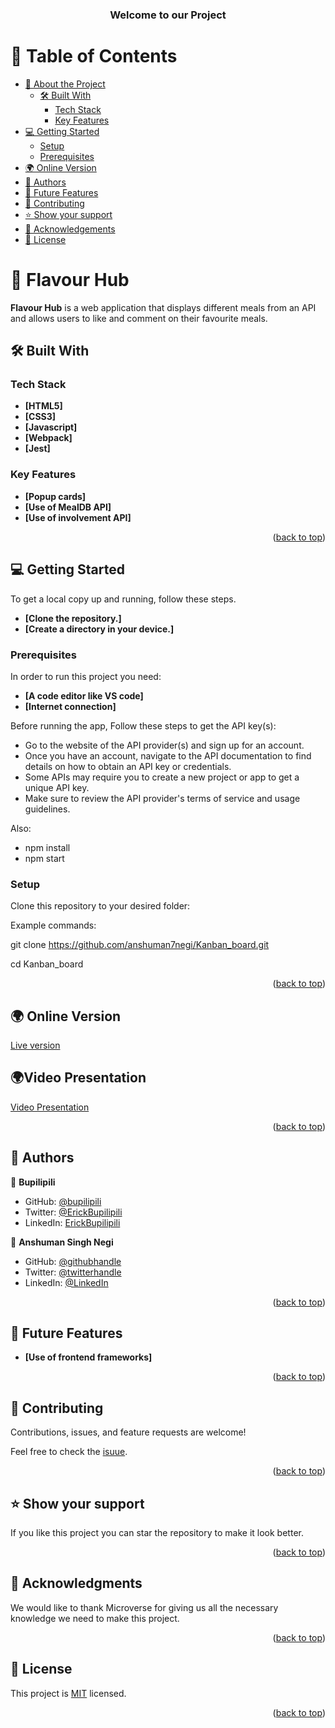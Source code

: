 <a name="readme-top"></a>

<div align="center">
  
  <h3><b>Welcome to our Project</b></h3>

</div>

# 📗 Table of Contents

- [📖 About the Project](#about-project)
  - [🛠 Built With](#built-with)
    - [Tech Stack](#tech-stack)
    - [Key Features](#key-features)
- [💻 Getting Started](#getting-started)
  - [Setup](#setup)
  - [Prerequisites](#prerequisites)
- [🌍 Online Version](#online-version)  
- [👥 Authors](#authors)
- [🔭 Future Features](#future-features)
- [🤝 Contributing](#contributing)
- [⭐️ Show your support](#support)
- [🙏 Acknowledgements](#acknowledgements)
- [📝 License](#license)



# 📖 Flavour Hub <a name="about-project"></a>

**Flavour Hub** is a web application that displays different meals from an API and allows users to like and comment on their favourite meals.

## 🛠 Built With <a name="built-with"></a>

### Tech Stack <a name="tech-stack"></a>
 
- **[HTML5]**
- **[CSS3]**
- **[Javascript]**
- **[Webpack]**
- **[Jest]**

### Key Features <a name="key-features"></a>

- **[Popup cards]**
- **[Use of MealDB API]**
- **[Use of involvement API]**

<p align="right">(<a href="#readme-top">back to top</a>)</p>

## 💻 Getting Started <a name="getting-started"></a>

To get a local copy up and running, follow these steps.
- **[Clone the repository.]**
- **[Create a directory in your device.]**

### Prerequisites

In order to run this project you need:
- **[A code editor like VS code]**
- **[Internet connection]**

Before running the app, Follow these steps to get the API key(s):
- Go to the website of the API provider(s) and sign up for an account.
- Once you have an account, navigate to the API documentation to find details on how to obtain an API key or credentials.
- Some APIs may require you to create a new project or app to get a unique API key.
- Make sure to review the API provider's terms of service and usage guidelines.

Also:

- npm install
- npm start

### Setup

Clone this repository to your desired folder:

Example commands:

  git clone https://github.com/anshuman7negi/Kanban_board.git
 
  cd Kanban_board

<p align="right">(<a href="#readme-top">back to top</a>)</p>

## 🌍 Online Version <a name="online-version"></a>
  
  [Live version](https://anshuman7negi.github.io/Kanban_board/dist/)

## 🌍Video Presentation <a name="Video-Presentation"></a>
  
  [Video Presentation](https://www.loom.com/share/c07159866c5f4b279682939afeb165be)
  
<p align="right">(<a href="#readme-top">back to top</a>)</p>

## 👥 Authors <a name="authors"></a>

👤 **Bupilipili**

- GitHub: [@bupilipili](https://github.com/bupilipili)
- Twitter: [@ErickBupilipili](https://twitter.com/ErickBupilipili?t=UqGSzTxuad6me1Rf7eplPg&s=08)
- LinkedIn: [ErickBupilipili](https://www.linkedin.com/in/erick-bupilipili-08ba31228)

 👤 **Anshuman Singh Negi**

- GitHub: [@githubhandle](https://github.com/anshuman7negi)
- Twitter: [@twitterhandle](https://twitter.com/AnshumanNegi108)
- LinkedIn: [@LinkedIn](https://www.linkedin.com/in/anshuman-singh-negi-33779a224/)

<p align="right">(<a href="#readme-top">back to top</a>)</p>

## 🔭 Future Features <a name="future-features"></a>

- **[Use of frontend frameworks]**

<p align="right">(<a href="#readme-top">back to top</a>)</p>


## 🤝 Contributing <a name="contributing"></a>

Contributions, issues, and feature requests are welcome!

Feel free to check the [isuue](https://github.com/anshuman7negi/Kanban_board/issues).

<p align="right">(<a href="#readme-top">back to top</a>)</p>


## ⭐️ Show your support <a name="support"></a>

If you like this project you can star the repository to make it look better.

<p align="right">(<a href="#readme-top">back to top</a>)</p>


## 🙏 Acknowledgments <a name="acknowledgements"></a>

We would like to thank Microverse for giving us all the necessary knowledge we need to make this project.


<p align="right">(<a href="#readme-top">back to top</a>)</p>


## 📝 License <a name="license"></a>

This project is [MIT](./MIT.md) licensed.

<p align="right">(<a href="#readme-top">back to top</a>)</p>

 

